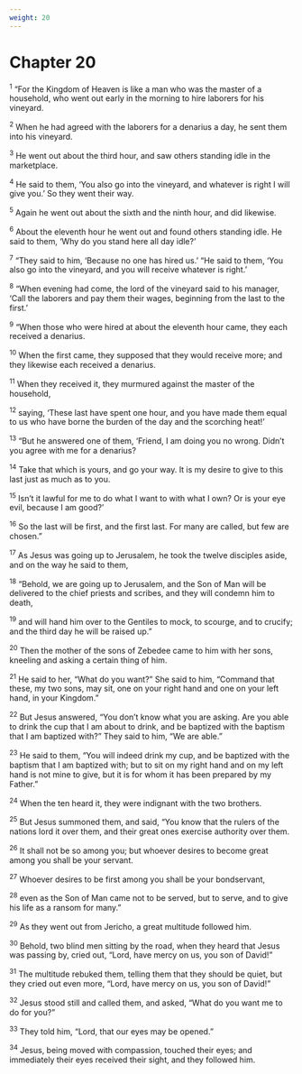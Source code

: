 ```yaml
---
weight: 20
---
```


# Chapter 20

<sup>1</sup> “For the Kingdom of Heaven is like a man who was the master of a household, who went out early in the morning to hire laborers for his vineyard. 

<sup>2</sup> When he had agreed with the laborers for a denarius a day, he sent them into his vineyard. 

<sup>3</sup> He went out about the third hour, and saw others standing idle in the marketplace. 

<sup>4</sup> He said to them, ‘You also go into the vineyard, and whatever is right I will give you.’ So they went their way. 

<sup>5</sup> Again he went out about the sixth and the ninth hour, and did likewise. 

<sup>6</sup> About the eleventh hour he went out and found others standing idle. He said to them, ‘Why do you stand here all day idle?’ 

<sup>7</sup> “They said to him, ‘Because no one has hired us.’ “He said to them, ‘You also go into the vineyard, and you will receive whatever is right.’ 

<sup>8</sup> “When evening had come, the lord of the vineyard said to his manager, ‘Call the laborers and pay them their wages, beginning from the last to the first.’ 

<sup>9</sup> “When those who were hired at about the eleventh hour came, they each received a denarius. 

<sup>10</sup> When the first came, they supposed that they would receive more; and they likewise each received a denarius. 

<sup>11</sup> When they received it, they murmured against the master of the household, 

<sup>12</sup> saying, ‘These last have spent one hour, and you have made them equal to us who have borne the burden of the day and the scorching heat!’ 

<sup>13</sup> “But he answered one of them, ‘Friend, I am doing you no wrong. Didn’t you agree with me for a denarius? 

<sup>14</sup> Take that which is yours, and go your way. It is my desire to give to this last just as much as to you. 

<sup>15</sup> Isn’t it lawful for me to do what I want to with what I own? Or is your eye evil, because I am good?’ 

<sup>16</sup> So the last will be first, and the first last. For many are called, but few are chosen.” 

<sup>17</sup> As Jesus was going up to Jerusalem, he took the twelve disciples aside, and on the way he said to them, 

<sup>18</sup> “Behold, we are going up to Jerusalem, and the Son of Man will be delivered to the chief priests and scribes, and they will condemn him to death, 

<sup>19</sup> and will hand him over to the Gentiles to mock, to scourge, and to crucify; and the third day he will be raised up.” 

<sup>20</sup> Then the mother of the sons of Zebedee came to him with her sons, kneeling and asking a certain thing of him. 

<sup>21</sup> He said to her, “What do you want?” She said to him, “Command that these, my two sons, may sit, one on your right hand and one on your left hand, in your Kingdom.” 

<sup>22</sup> But Jesus answered, “You don’t know what you are asking. Are you able to drink the cup that I am about to drink, and be baptized with the baptism that I am baptized with?” They said to him, “We are able.” 

<sup>23</sup> He said to them, “You will indeed drink my cup, and be baptized with the baptism that I am baptized with; but to sit on my right hand and on my left hand is not mine to give, but it is for whom it has been prepared by my Father.” 

<sup>24</sup> When the ten heard it, they were indignant with the two brothers. 

<sup>25</sup> But Jesus summoned them, and said, “You know that the rulers of the nations lord it over them, and their great ones exercise authority over them. 

<sup>26</sup> It shall not be so among you; but whoever desires to become great among you shall be your servant. 

<sup>27</sup> Whoever desires to be first among you shall be your bondservant, 

<sup>28</sup> even as the Son of Man came not to be served, but to serve, and to give his life as a ransom for many.” 

<sup>29</sup> As they went out from Jericho, a great multitude followed him. 

<sup>30</sup> Behold, two blind men sitting by the road, when they heard that Jesus was passing by, cried out, “Lord, have mercy on us, you son of David!” 

<sup>31</sup> The multitude rebuked them, telling them that they should be quiet, but they cried out even more, “Lord, have mercy on us, you son of David!” 

<sup>32</sup> Jesus stood still and called them, and asked, “What do you want me to do for you?” 

<sup>33</sup> They told him, “Lord, that our eyes may be opened.” 

<sup>34</sup> Jesus, being moved with compassion, touched their eyes; and immediately their eyes received their sight, and they followed him. 


